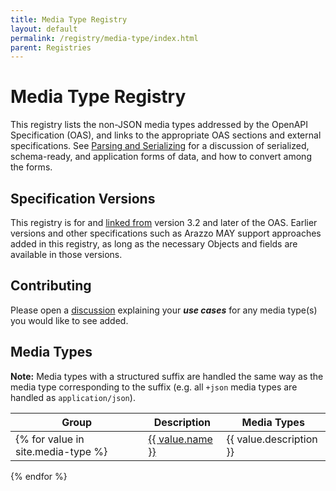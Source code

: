 ```yaml
---
title: Media Type Registry
layout: default
permalink: /registry/media-type/index.html
parent: Registries
---
```


# Media Type Registry

This registry lists the non-JSON media types addressed by the OpenAPI Specification (OAS), and links to the appropriate OAS sections and external specifications.
See [Parsing and Serializing](https://spec.openapis.org/oas/latest.html#parsing-and-serializing) for a discussion of serialized, schema-ready, and application forms of data, and how to convert among the forms.

## Specification Versions

This registry is for and [linked from](https://spec.openapis.org/oas/latest.html#media-types)  version 3.2 and later of the OAS.  Earlier versions and other specifications such as Arazzo MAY support approaches added in this registry, as long as the necessary Objects and fields are available in those versions.

## Contributing

Please open a [discussion](https://github.com/OAI/OpenAPI-Specification/discussions) explaining your _**use cases**_ for any media type(s) you would like to see added.

## Media Types

**Note:** Media types with a structured suffix are handled the same way as the media type corresponding to the suffix (e.g. all `+json` media types are handled as `application/json`).

|Group|Description|Media Types|
|---|---|---|
{% for value in site.media-type %}| <a href="{{ value.slug }}">{{ value.name }}</a> | {{ value.description }} | {% for mt in value.media_types %}<tt>{{ mt.name }}</tt>{% unless forloop.last %}<br />{% endunless%}{% endfor %}{% if value.default_for %}<br />any unrecognized {{ value.default_for }} media type{% endif %}|
{% endfor %}

